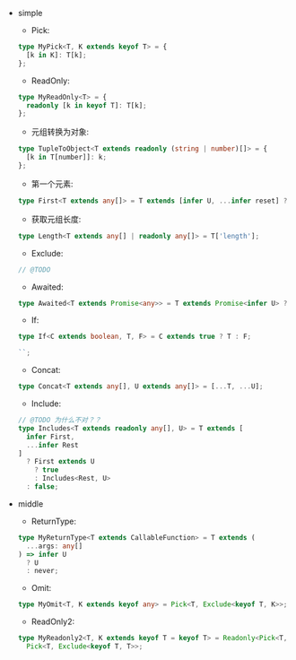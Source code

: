 - simple

  - Pick:

  ```ts
  type MyPick<T, K extends keyof T> = {
    [k in K]: T[k];
  };
  ```

  - ReadOnly:

  ```ts
  type MyReadOnly<T> = {
    readonly [k in keyof T]: T[k];
  };
  ```

  - 元组转换为对象:

  ```ts
  type TupleToObject<T extends readonly (string | number)[]> = {
    [k in T[number]]: k;
  };
  ```

  - 第一个元素:

  ```ts
  type First<T extends any[]> = T extends [infer U, ...infer reset] ? U : never;
  ```

  - 获取元组长度:

  ```ts
  type Length<T extends any[] | readonly any[]> = T['length'];
  ```

  - Exclude:

  ```ts
  // @TODO
  ```

  - Awaited:

  ```ts
  type Awaited<T extends Promise<any>> = T extends Promise<infer U> ? U : never;
  ```

  - If:

  ```ts
  type If<C extends boolean, T, F> = C extends true ? T : F;

  ``;
  ```

  - Concat:

  ```ts
  type Concat<T extends any[], U extends any[]> = [...T, ...U];
  ```

  - Include:

  ```ts
  // @TODO 为什么不对？？
  type Includes<T extends readonly any[], U> = T extends [
    infer First,
    ...infer Rest
  ]
    ? First extends U
      ? true
      : Includes<Rest, U>
    : false;
  ```

- middle

  - ReturnType:

  ```ts
  type MyReturnType<T extends CallableFunction> = T extends (
    ...args: any[]
  ) => infer U
    ? U
    : never;
  ```

  - Omit:

  ```ts
  type MyOmit<T, K extends keyof any> = Pick<T, Exclude<keyof T, K>>;
  ```

  - ReadOnly2:

  ```ts
  type MyReadonly2<T, K extends keyof T = keyof T> = Readonly<Pick<T, K>> &
    Pick<T, Exclude<keyof T, T>>;
  ```
